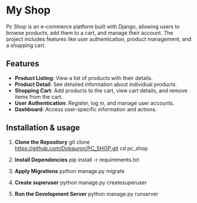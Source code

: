 # My Shop

Pc Shop is an e-commerce platform built with Django, allowing users to browse products, add them to a cart, and manage their account. The project includes features like user authentication, product management, and a shopping cart.

## Features

- **Product Listing**: View a list of products with their details.
- **Product Detail**: See detailed information about individual products.
- **Shopping Cart**: Add products to the cart, view cart details, and remove items from the cart.
- **User Authentication**: Register, log in, and manage user accounts.
- **Dashboard**: Access user-specific information and actions.

## Installation & usage

1. **Clone the Repository**
 git clone https://github.com/Dobauron/PC_SHOP.git
 cd pc_shop

2. **Install Dependencies**
  pip install -r requirements.txt

3. **Apply Migrations**
  python manage.py migrate

4. **Create superuser**
  python manage.py createsuperuser

5. **Run the Development Server**
  python manage.py runserver
